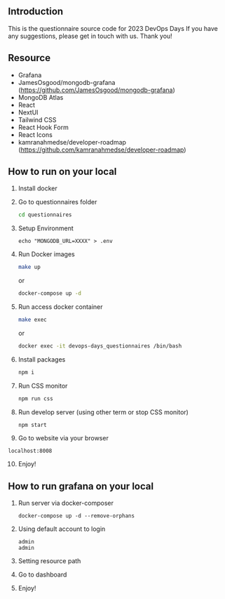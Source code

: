 ## Introduction

This is the questionnaire source code for 2023 DevOps Days
If you have any suggestions, please get in touch with us. Thank you!

## Resource

- Grafana
- JamesOsgood/mongodb-grafana (https://github.com/JamesOsgood/mongodb-grafana)
- MongoDB Atlas
- React
- NextUI
- Tailwind CSS
- React Hook Form
- React Icons
- kamranahmedse/developer-roadmap (https://github.com/kamranahmedse/developer-roadmap)

## How to run on your local

1. Install docker

2. Go to questionnaires folder

   ```bash
   cd questionnaires
   ```
3. Setup Environment
   ```
   echo "MONGODB_URL=XXXX" > .env
   ```

4. Run Docker images

   ```bash
   make up
   ```

   or

   ```bash
   docker-compose up -d
   ```

5. Run access docker container

   ```bash
   make exec
   ```

   or

   ```bash
   docker exec -it devops-days_questionnaires /bin/bash
   ```

6. Install packages

   ```bash
   npm i
   ```

7. Run CSS monitor

   ```bash
   npm run css
   ```

8. Run develop server (using other term or stop CSS monitor)

   ```bash
   npm start
   ```

9.  Go to website via your browser

   ```
   localhost:8008
   ```

10.  Enjoy!

## How to run grafana on your local

1. Run server via docker-composer

   ```
   docker-compose up -d --remove-orphans
   ```

2. Using default account to login

   ```
   admin
   admin
   ```

3. Setting resource path

4. Go to dashboard

5. Enjoy!
